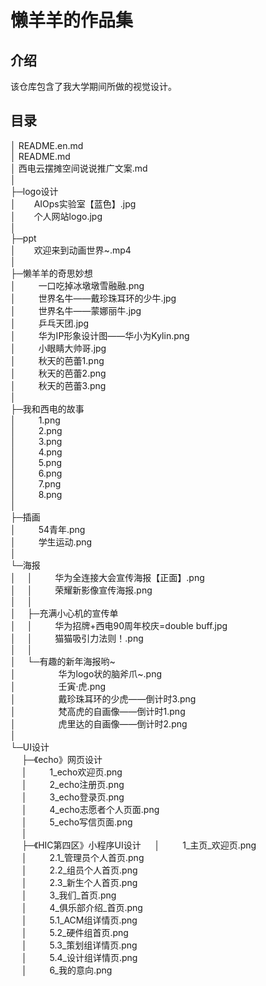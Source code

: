 # 懒羊羊的作品集

## 介绍
该仓库包含了我大学期间所做的视觉设计。  

## 目录  

│  README.en.md  
│  README.md  
│  西电云摆摊空间说说推广文案.md  
│    
├─logo设计  
│  &ensp;&ensp;&ensp;    AIOps实验室【蓝色】.jpg  
│  &ensp;&ensp;&ensp;    个人网站logo.jpg  
│        
├─ppt  
│  &ensp;&ensp;&ensp;    欢迎来到动画世界~.mp4  
│        
├─懒羊羊的奇思妙想  
│  &ensp;&ensp;&ensp;&ensp;    一口吃掉冰墩墩雪融融.png  
│  &ensp;&ensp;&ensp;&ensp;    世界名牛——戴珍珠耳环的少牛.jpg  
│  &ensp;&ensp;&ensp;&ensp;    世界名牛——蒙娜丽牛.jpg  
│  &ensp;&ensp;&ensp;&ensp;    乒乓天团.jpg  
│  &ensp;&ensp;&ensp;&ensp;    华为IP形象设计图——华小为Kylin.png  
│  &ensp;&ensp;&ensp;&ensp;    小眼睛大帅哥.jpg  
│  &ensp;&ensp;&ensp;&ensp;    秋天的芭蕾1.png  
│  &ensp;&ensp;&ensp;&ensp;    秋天的芭蕾2.png  
│  &ensp;&ensp;&ensp;&ensp;    秋天的芭蕾3.png  
│        
├─我和西电的故事  
│  &ensp;&ensp;&ensp;&ensp;    1.png  
│  &ensp;&ensp;&ensp;&ensp;    2.png  
│  &ensp;&ensp;&ensp;&ensp;    3.png  
│  &ensp;&ensp;&ensp;&ensp;    4.png  
│  &ensp;&ensp;&ensp;&ensp;    5.png  
│  &ensp;&ensp;&ensp;&ensp;    6.png  
│  &ensp;&ensp;&ensp;&ensp;    7.png  
│  &ensp;&ensp;&ensp;&ensp;    8.png  
│        
├─插画  
│  &ensp;&ensp;&ensp;&ensp;    54青年.png  
│  &ensp;&ensp;&ensp;&ensp;    学生运动.png  
│        
└─海报  
│&ensp;&ensp;    │ &ensp;&ensp;&ensp;&ensp; 华为全连接大会宣传海报【正面】.png  
│&ensp;&ensp;    │ &ensp;&ensp;&ensp;&ensp; 荣耀新影像宣传海报.png  
│&ensp;&ensp;    │    
│&ensp;&ensp;    ├─充满小心机的宣传单  
│&ensp;&ensp;    │ &ensp;&ensp;&ensp;&ensp;   华为招牌+西电90周年校庆=double buff.jpg  
│&ensp;&ensp;    │ &ensp;&ensp;&ensp;&ensp;   猫猫吸引力法则！.png  
│&ensp;&ensp;    │         
│&ensp;&ensp;    └─有趣的新年海报哟~  
│      &ensp;  &ensp;&ensp;&ensp;&ensp;&ensp;&ensp;&ensp;    华为logo状的脑斧爪~.png  
│      &ensp;  &ensp;&ensp;&ensp;&ensp;&ensp;&ensp;&ensp;    壬寅·虎.png  
│      &ensp;  &ensp;&ensp;&ensp;&ensp;&ensp;&ensp;&ensp;    戴珍珠耳环的少虎——倒计时3.png  
│      &ensp;  &ensp;&ensp;&ensp;&ensp;&ensp;&ensp;&ensp;    梵高虎的自画像——倒计时1.png  
│      &ensp;  &ensp;&ensp;&ensp;&ensp;&ensp;&ensp;&ensp;    虎里达的自画像——倒计时2.png    
│          
└─UI设计    
&ensp;&ensp;    ├─《echo》网页设计   
&ensp;&ensp;    │ &ensp;&ensp;&ensp;&ensp; 1_echo欢迎页.png  
&ensp;&ensp;    │ &ensp;&ensp;&ensp;&ensp; 2_echo注册页.png  
&ensp;&ensp;    │ &ensp;&ensp;&ensp;&ensp; 3_echo登录页.png  
&ensp;&ensp;    │ &ensp;&ensp;&ensp;&ensp; 4_echo志愿者个人页面.png  
&ensp;&ensp;    │ &ensp;&ensp;&ensp;&ensp; 5_echo写信页面.png  
&ensp;&ensp;    │    
&ensp;&ensp;    ├─《HIC第四区》小程序UI设计 
&ensp;&ensp;    │ &ensp;&ensp;&ensp;&ensp;   1_主页_欢迎页.png   
&ensp;&ensp;    │ &ensp;&ensp;&ensp;&ensp;   2.1_管理员个人首页.png   
&ensp;&ensp;    │ &ensp;&ensp;&ensp;&ensp;   2.2_组员个人首页.png   
&ensp;&ensp;    │ &ensp;&ensp;&ensp;&ensp;   2.3_新生个人首页.png   
&ensp;&ensp;    │ &ensp;&ensp;&ensp;&ensp;   3_我们_首页.png   
&ensp;&ensp;    │ &ensp;&ensp;&ensp;&ensp;   4_俱乐部介绍_首页.png   
&ensp;&ensp;    │ &ensp;&ensp;&ensp;&ensp;   5.1_ACM组详情页.png   
&ensp;&ensp;    │ &ensp;&ensp;&ensp;&ensp;   5.2_硬件组首页.png   
&ensp;&ensp;    │ &ensp;&ensp;&ensp;&ensp;   5.3_策划组详情页.png   
&ensp;&ensp;    │ &ensp;&ensp;&ensp;&ensp;   5.4_设计组详情页.png   
&ensp;&ensp;    │ &ensp;&ensp;&ensp;&ensp;   6_我的意向.png      


